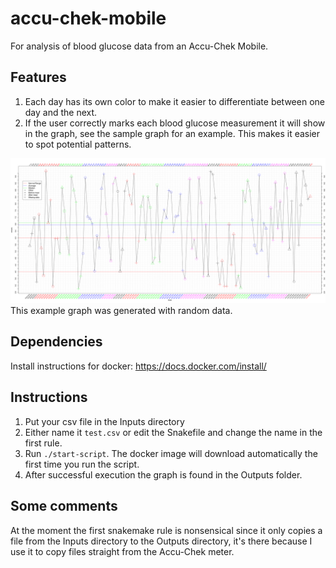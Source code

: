 # accu-chek-mobile
For analysis of blood glucose data from an Accu-Chek Mobile.

## Features
1. Each day has its own color to make it easier to differentiate between one day and the next.  
2. If the user correctly marks each blood glucose measurement it will show in the graph, see the sample graph for an example. This makes it easier to spot potential patterns.

![Example graph](https://raw.githubusercontent.com/oskarvid/accu-chek-mobile/master/.sample-graph.png)
This example graph was generated with random data.

## Dependencies
Install instructions for docker: https://docs.docker.com/install/

## Instructions
1. Put your csv file in the Inputs directory  
2. Either name it `test.csv` or edit the Snakefile and change the name in the first rule.
3. Run `./start-script`. The docker image will download automatically the first time you run the script.
4. After successful execution the graph is found in the Outputs folder.

## Some comments
At the moment the first snakemake rule is nonsensical since it only copies a file from the Inputs directory to the Outputs directory, it's there because I use it to copy files straight from the Accu-Chek meter.
